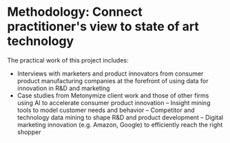 # Methodology: Connect practitioner's view to state of art technology

The practical work of this project includes:

- Interviews with marketers and product innovators from consumer product manufacturing companies at the forefront of using data for innovation in R&D and marketing
- Case studies from Metonymize client work and those of other firms using AI to accelerate consumer product innovation
  – Insight mining tools to model customer needs and behavior
  – Competitor and technology data mining to shape R&D and product development
  – Digital marketing innovation (e.g. Amazon, Google) to efficiently reach the right shopper

